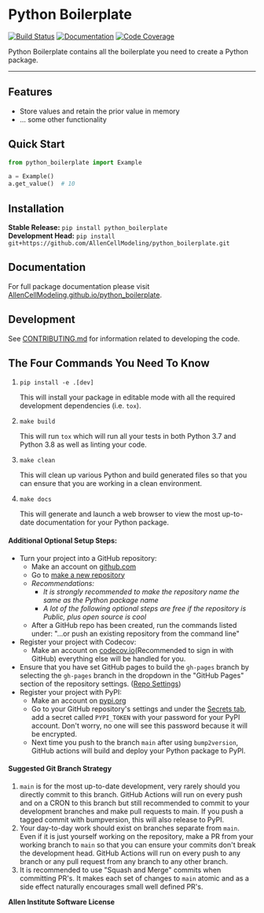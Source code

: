 # Python Boilerplate

[![Build Status](https://github.com/AllenCellModeling/python_boilerplate/workflows/Build%20Main/badge.svg)](https://github.com/AllenCellModeling/python_boilerplate/actions)
[![Documentation](https://github.com/AllenCellModeling/python_boilerplate/workflows/Documentation/badge.svg)](https://AllenCellModeling.github.io/python_boilerplate/)
[![Code Coverage](https://codecov.io/gh/AllenCellModeling/python_boilerplate/branch/main/graph/badge.svg)](https://codecov.io/gh/AllenCellModeling/python_boilerplate)

Python Boilerplate contains all the boilerplate you need to create a Python package.

---

## Features

-   Store values and retain the prior value in memory
-   ... some other functionality

## Quick Start

```python
from python_boilerplate import Example

a = Example()
a.get_value()  # 10
```

## Installation

**Stable Release:** `pip install python_boilerplate`<br>
**Development Head:** `pip install git+https://github.com/AllenCellModeling/python_boilerplate.git`

## Documentation

For full package documentation please visit [AllenCellModeling.github.io/python_boilerplate](https://AllenCellModeling.github.io/python_boilerplate).

## Development

See [CONTRIBUTING.md](CONTRIBUTING.md) for information related to developing the code.

## The Four Commands You Need To Know

1. `pip install -e .[dev]`

    This will install your package in editable mode with all the required development
    dependencies (i.e. `tox`).

2. `make build`

    This will run `tox` which will run all your tests in both Python 3.7
    and Python 3.8 as well as linting your code.

3. `make clean`

    This will clean up various Python and build generated files so that you can ensure
    that you are working in a clean environment.

4. `make docs`

    This will generate and launch a web browser to view the most up-to-date
    documentation for your Python package.

#### Additional Optional Setup Steps:

-   Turn your project into a GitHub repository:
    -   Make an account on [github.com](https://github.com)
    -   Go to [make a new repository](https://github.com/new)
    -   _Recommendations:_
        -   _It is strongly recommended to make the repository name the same as the Python
            package name_
        -   _A lot of the following optional steps are *free* if the repository is Public,
            plus open source is cool_
    -   After a GitHub repo has been created, run the commands listed under:
        "...or push an existing repository from the command line"
-   Register your project with Codecov:
    -   Make an account on [codecov.io](https://codecov.io)(Recommended to sign in with GitHub)
        everything else will be handled for you.
-   Ensure that you have set GitHub pages to build the `gh-pages` branch by selecting the
    `gh-pages` branch in the dropdown in the "GitHub Pages" section of the repository settings.
    ([Repo Settings](https://github.com/AllenCellModeling/python_boilerplate/settings))
-   Register your project with PyPI:
    -   Make an account on [pypi.org](https://pypi.org)
    -   Go to your GitHub repository's settings and under the
        [Secrets tab](https://github.com/AllenCellModeling/python_boilerplate/settings/secrets/actions),
        add a secret called `PYPI_TOKEN` with your password for your PyPI account.
        Don't worry, no one will see this password because it will be encrypted.
    -   Next time you push to the branch `main` after using `bump2version`, GitHub
        actions will build and deploy your Python package to PyPI.

#### Suggested Git Branch Strategy

1. `main` is for the most up-to-date development, very rarely should you directly
   commit to this branch. GitHub Actions will run on every push and on a CRON to this
   branch but still recommended to commit to your development branches and make pull
   requests to main. If you push a tagged commit with bumpversion, this will also release to PyPI.
2. Your day-to-day work should exist on branches separate from `main`. Even if it is
   just yourself working on the repository, make a PR from your working branch to `main`
   so that you can ensure your commits don't break the development head. GitHub Actions
   will run on every push to any branch or any pull request from any branch to any other
   branch.
3. It is recommended to use "Squash and Merge" commits when committing PR's. It makes
   each set of changes to `main` atomic and as a side effect naturally encourages small
   well defined PR's.


**Allen Institute Software License**

